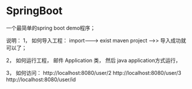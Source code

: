 # SpringBoot
一个最简单的spring boot  demo程序；


说明：
1， 如何导入工程：   import---> exist maven project -->> 导入成功就可以了；

2， 如何运行工程， 
     邮件  Application 类， 然后 java application方式运行，  
     
3， 如何访问：
   http://localhost:8080/user/2
    http://localhost:8080/user/3
    http://localhost:8080/user/id
    
